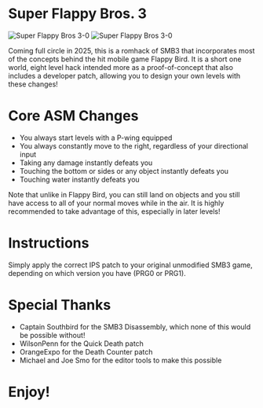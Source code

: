 # Super Flappy Bros. 3

![Super Flappy Bros  3-0](https://github.com/user-attachments/assets/4b80e6b0-0122-4864-96b7-91e1671c45f5)
![Super Flappy Bros  3-0](https://github.com/user-attachments/assets/cf929c07-e987-43ea-8693-ab3e17e7fec7)

Coming full circle in 2025, this is a romhack of SMB3 that incorporates most of the concepts behind the hit mobile game Flappy Bird. It is a short one world, eight level hack intended more as a proof-of-concept that also includes a developer patch, allowing you to design your own levels with these changes!

# Core ASM Changes

- You always start levels with a P-wing equipped
- You always constantly move to the right, regardless of your directional input
- Taking any damage instantly defeats you
- Touching the bottom or sides or any object instantly defeats you
- Touching water instantly defeats you

Note that unlike in Flappy Bird, you can still land on objects and you still have access to all of your normal moves while in the air. It is highly recommended to take advantage of this, especially in later levels!

# Instructions

Simply apply the correct IPS patch to your original unmodified SMB3 game, depending on which version you have (PRG0 or PRG1).

# Special Thanks

- Captain Southbird for the SMB3 Disassembly, which none of this would be possible without!
- WilsonPenn for the Quick Death patch
- OrangeExpo for the Death Counter patch
- Michael and Joe Smo for the editor tools to make this possible

# Enjoy!
